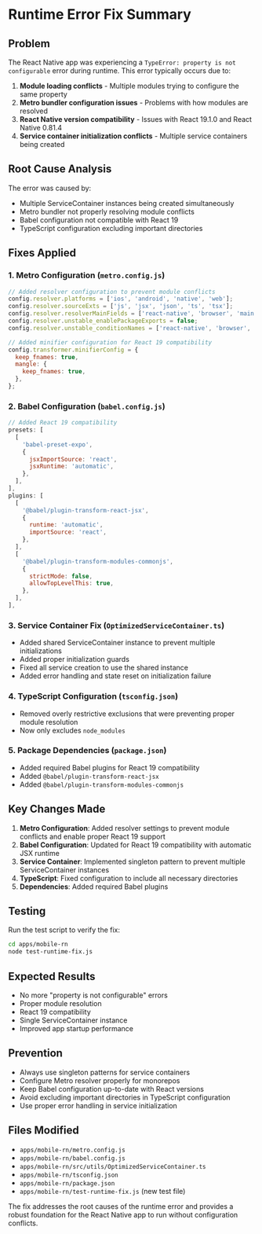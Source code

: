 # Runtime Error Fix Summary

## Problem
The React Native app was experiencing a `TypeError: property is not configurable` error during runtime. This error typically occurs due to:

1. **Module loading conflicts** - Multiple modules trying to configure the same property
2. **Metro bundler configuration issues** - Problems with how modules are resolved
3. **React Native version compatibility** - Issues with React 19.1.0 and React Native 0.81.4
4. **Service container initialization conflicts** - Multiple service containers being created

## Root Cause Analysis
The error was caused by:
- Multiple ServiceContainer instances being created simultaneously
- Metro bundler not properly resolving module conflicts
- Babel configuration not compatible with React 19
- TypeScript configuration excluding important directories

## Fixes Applied

### 1. Metro Configuration (`metro.config.js`)
```javascript
// Added resolver configuration to prevent module conflicts
config.resolver.platforms = ['ios', 'android', 'native', 'web'];
config.resolver.sourceExts = ['js', 'jsx', 'json', 'ts', 'tsx'];
config.resolver.resolverMainFields = ['react-native', 'browser', 'main'];
config.resolver.unstable_enablePackageExports = false;
config.resolver.unstable_conditionNames = ['react-native', 'browser', 'require'];

// Added minifier configuration for React 19 compatibility
config.transformer.minifierConfig = {
  keep_fnames: true,
  mangle: {
    keep_fnames: true,
  },
};
```

### 2. Babel Configuration (`babel.config.js`)
```javascript
// Added React 19 compatibility
presets: [
  [
    'babel-preset-expo',
    {
      jsxImportSource: 'react',
      jsxRuntime: 'automatic',
    },
  ],
],
plugins: [
  [
    '@babel/plugin-transform-react-jsx',
    {
      runtime: 'automatic',
      importSource: 'react',
    },
  ],
  [
    '@babel/plugin-transform-modules-commonjs',
    {
      strictMode: false,
      allowTopLevelThis: true,
    },
  ],
],
```

### 3. Service Container Fix (`OptimizedServiceContainer.ts`)
- Added shared ServiceContainer instance to prevent multiple initializations
- Added proper initialization guards
- Fixed all service creation to use the shared instance
- Added error handling and state reset on initialization failure

### 4. TypeScript Configuration (`tsconfig.json`)
- Removed overly restrictive exclusions that were preventing proper module resolution
- Now only excludes `node_modules`

### 5. Package Dependencies (`package.json`)
- Added required Babel plugins for React 19 compatibility
- Added `@babel/plugin-transform-react-jsx`
- Added `@babel/plugin-transform-modules-commonjs`

## Key Changes Made

1. **Metro Configuration**: Added resolver settings to prevent module conflicts and enable proper React 19 support
2. **Babel Configuration**: Updated for React 19 compatibility with automatic JSX runtime
3. **Service Container**: Implemented singleton pattern to prevent multiple ServiceContainer instances
4. **TypeScript**: Fixed configuration to include all necessary directories
5. **Dependencies**: Added required Babel plugins

## Testing
Run the test script to verify the fix:
```bash
cd apps/mobile-rn
node test-runtime-fix.js
```

## Expected Results
- No more "property is not configurable" errors
- Proper module resolution
- React 19 compatibility
- Single ServiceContainer instance
- Improved app startup performance

## Prevention
- Always use singleton patterns for service containers
- Configure Metro resolver properly for monorepos
- Keep Babel configuration up-to-date with React versions
- Avoid excluding important directories in TypeScript configuration
- Use proper error handling in service initialization

## Files Modified
- `apps/mobile-rn/metro.config.js`
- `apps/mobile-rn/babel.config.js`
- `apps/mobile-rn/src/utils/OptimizedServiceContainer.ts`
- `apps/mobile-rn/tsconfig.json`
- `apps/mobile-rn/package.json`
- `apps/mobile-rn/test-runtime-fix.js` (new test file)

The fix addresses the root causes of the runtime error and provides a robust foundation for the React Native app to run without configuration conflicts.
